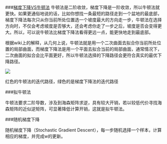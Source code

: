 ###[梯度下降VS牛顿法](https://www.zhihu.com/question/19723347/answer/14636244)
牛顿法是二阶收敛，梯度下降是一阶收敛，所以牛顿法就更快。如果更通俗地说的话，比如你想找一条最短的路径走到一个盆地的最底部，梯度下降法每次只从你当前所处位置选一个坡度最大的方向走一步，牛顿法在选择方向时，不仅会考虑坡度是否够大，还会考虑你走了一步之后，坡度是否会变得更大。所以，可以说牛顿法比梯度下降法看得更远一点，能更快地走到最底部。

根据wiki上的解释，从几何上说，牛顿法就是用一个二次曲面去拟合你当前所处位置的局部曲面，而梯度下降法是用一个平面去拟合当前的局部曲面，通常情况下，二次曲面的拟合会比平面更好，所以牛顿法选择的下降路径会更符合真实的最优下降路径。

![](http://i.imgur.com/aIZhDd3.png)

红色的牛顿法的迭代路径，绿色的是梯度下降法的迭代路径

###拟牛顿法

牛顿法要求二阶导数，涉及到海森矩阵求逆，具有较大开销，若以较低代价寻找海森矩阵的近似逆矩阵，可显著降低计算开销，这就是拟牛顿法。


###随机梯度下降

随机梯度下降（Stochastic Gradient Descent），每一步随机选择一个样本，计算相应的梯度，并完成w的更新。

